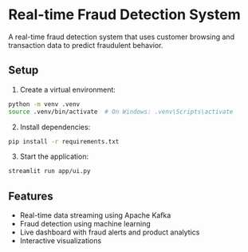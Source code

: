 # Real-time Fraud Detection System

A real-time fraud detection system that uses customer browsing and transaction data to predict fraudulent behavior.

## Setup

1. Create a virtual environment:
```bash
python -m venv .venv
source .venv/bin/activate  # On Windows: .venv\Scripts\activate
```

2. Install dependencies:
```bash
pip install -r requirements.txt
```

3. Start the application:
```bash
streamlit run app/ui.py
```

## Features

- Real-time data streaming using Apache Kafka
- Fraud detection using machine learning
- Live dashboard with fraud alerts and product analytics
- Interactive visualizations 